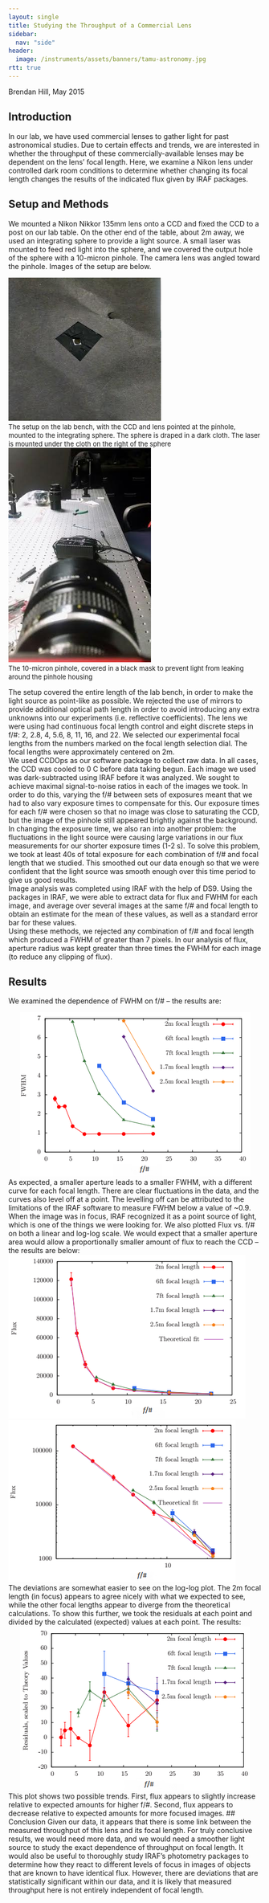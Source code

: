 ```yaml
---
layout: single
title: Studying the Throughput of a Commercial Lens
sidebar:
  nav: "side"
header:
  image: /instruments/assets/banners/tamu-astronomy.jpg
rtt: true
---
```

Brendan Hill, May 2015

## Introduction 

In our lab, we have used commercial lenses to gather light for past astronomical studies. Due to certain effects and trends, we are interested in whether the throughput of these commercially-available lenses may be dependent on the lens’ focal length. Here, we examine a Nikon lens under controlled dark room conditions to determine whether changing its focal length changes the results of the indicated flux given by IRAF packages. 


## Setup and Methods 

We mounted a Nikon Nikkor 135mm lens onto a CCD and fixed the CCD to a post on our lab table. On the other end of the table, about 2m away, we used an integrating sphere to provide a light source. A small laser was mounted to feed red light into the sphere, and we covered the output hole of the sphere with a 10-micron pinhole. The camera lens was angled toward the pinhole. Images of the setup are below.

<div class="imgrow" style="clear:both;">
  <div class="imgcolumn" style="clear:both;">
    <img src="/instruments/assets/nikonlensthroughput/setup1.png" alt="View 1" style="clear:both;">
    <font size="-1"><br>The setup on the lab bench, with the CCD and lens pointed at the pinhole, mounted to the integrating sphere. The sphere is draped in a dark cloth. The laser is mounted under the cloth on the right of the sphere</font>
  </div>
  <div class="imgcolumn" style="clear:both;">
    <img src="/instruments/assets/nikonlensthroughput/setup2.png" alt="View 2" style="clear:both;">
    <font size="-1"><br>The 10-micron pinhole, covered in a black mask to prevent light from leaking around the pinhole housing</font>
  </div>
</div>

The setup covered the entire length of the lab bench, in order to make the light source as point-like as possible. We rejected the use of mirrors to provide additional optical path length in order to avoid introducing any extra unknowns into our experiments (i.e. reflective coefficients). The lens we were using had continuous focal length control and eight discrete steps in f/#: 2, 2.8, 4, 5.6, 8, 11, 16, and 22. We selected our experimental focal lengths from the numbers marked on the focal length selection dial. The focal lengths were approximately centered on 2m.  
We used CCDOps as our software package to collect raw data. In all cases, the CCD was cooled to 0 C before data taking begun. Each image we used was dark-subtracted using IRAF before it was analyzed. We sought to achieve maximal signal-to-noise ratios in each of the images we took. In order to do this, varying the f/# between sets of exposures meant that we had to also vary exposure times to compensate for this. Our exposure times for each f/# were chosen so that no image was close to saturating the CCD, but the image of the pinhole still appeared brightly against the background.  
In changing the exposure time, we also ran into another problem: the fluctuations in the light source were causing large variations in our flux measurements for our shorter exposure times (1-2 s). To solve this problem, we took at least 40s of total exposure for each combination of f/# and focal length that we studied. This smoothed out our data enough so that we were confident that the light source was smooth enough over this time period to give us good results.  
Image analysis was completed using IRAF with the help of DS9. Using the packages in IRAF, we were able to extract data for flux and FWHM for each image, and average over several images at the same f/# and focal length to obtain an estimate for the mean of these values, as well as a standard error bar for these values.  
Using these methods, we rejected any combination of f/# and focal length which produced a FWHM of greater than 7 pixels. In our analysis of flux, aperture radius was kept greater than three times the FWHM for each image (to reduce any clipping of flux).  

## Results  
We examined the dependence of FWHM on f/# – the results are:  
<div style="clear:both;width:100%" class="clearfix"><center>
  <img src="/instruments/assets/nikonlensthroughput/figure3edited.png" alt="Figure 3" style="margin:auto"></center>
</div>
As expected, a smaller aperture leads to a smaller FWHM, with a different curve for each focal length. There are clear fluctuations in the data, and the curves also level off at a point. The levelling off can be attributed to the limitations of the IRAF software to measure FWHM below a value of ~0.9. When the image was in focus, IRAF recognized it as a point source of light, which is one of the things we were looking for.  
We also plotted Flux vs. f/# on both a linear and log-log scale. We would expect that a smaller aperture area would allow a proportionally smaller amount of flux to reach the CCD – the results are below:  
<div class="clearfix" style="clear:both;">
	<div class="imgrow">
	  <div class="imgcolumn">
	    <img src="/instruments/assets/nikonlensthroughput/figure1edited.png" alt="Result left">
	  </div>
	  <div class="imgcolumn">
	    <img src="/instruments/assets/nikonlensthroughput/figure2edited.png" alt="Result right">
	  </div>
	</div>
</div>
The deviations are somewhat easier to see on the log-log plot. The 2m focal length (in focus) appears to agree nicely with what we expected to see, while the other focal lengths appear to diverge from the theoretical calculations.  
To show this further, we took the residuals at each point and divided by the calculated (expected) values at each point. The results:  
<div style="clear:both;width:100%" class="clearfix"><center>
  <img src="/instruments/assets/nikonlensthroughput/figure4edited.png" style="margin:auto"></center>
</div>
This plot shows two possible trends. First, flux appears to slightly increase relative to expected amounts for higher f/#. Second, flux appears to decrease relative to expected amounts for more focused images.  
## Conclusion
Given our data, it appears that there is some link between the measured throughput of this lens and its focal length. For truly conclusive results, we would need more data, and we would need a smoother light source to study the exact dependence of throughput on focal length. It would also be useful to thoroughly study IRAF’s photometry packages to determine how they react to different levels of focus in images of objects that are known to have identical flux. However, there are deviations that are statistically significant within our data, and it is likely that measured throughput here is not entirely independent of focal length.